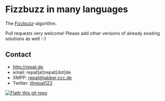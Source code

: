Fizzbuzz in many languages
======
The [Fizzbuzz](https://en.wikipedia.org/wiki/Fizz_buzz "fizzbuzz on wikipedia")-algorithm.
 
Pull requests very welcome! Please add other versions of already existing solutions as well :-)

## Contact
* http://repat.de
* email: repat[at]repat[dot]de
* XMPP: repat@jabber.ccc.de
* Twitter: [@repat123](https://twitter.com/repat123 "repat123 on twitter")

[![Flattr this git repo](http://api.flattr.com/button/flattr-badge-large.png)](https://flattr.com/submit/auto?user_id=repat&url=https://github.com/repat/fizzbuzz-many-languages&title=fizzbuzz-many-languages&language=&tags=github&category=software) 

